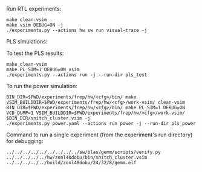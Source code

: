 Run RTL experiments:
```
make clean-vsim
make vsim DEBUG=ON -j
./experiments.py --actions hw sw run visual-trace -j
```

PLS simulations:

To test the PLS results:
```
make clean-vsim
make PL_SIM=1 DEBUG=ON vsim
./experiments.py --actions run -j --run-dir pls_test
```

To run the power simulation:
```
BIN_DIR=$PWD/experiments/frep/hw/<cfg>/bin/ make VSIM_BUILDDIR=$PWD/experiments/frep/hw/<cfg>/work-vsim/ clean-vsim
BIN_DIR=$PWD/experiments/frep/hw/<cfg>/bin/ make PL_SIM=1 DEBUG=ON VCD_DUMP=1 VSIM_BUILDDIR=$PWD/experiments/frep/hw/<cfg>/work-vsim/ $BIN_DIR/snitch_cluster.vsim -j
./experiments.py power.yaml --actions run power -j --run-dir pls_power
```

Command to run a single experiment (from the experiment's run directory) for debugging:
```
../../../../../../../../../sw/blas/gemm/scripts/verify.py ../../../../../hw/zonl48dobu/bin/snitch_cluster.vsim ../../../../../build/zonl48dobu/24/32/8/gemm.elf
```
